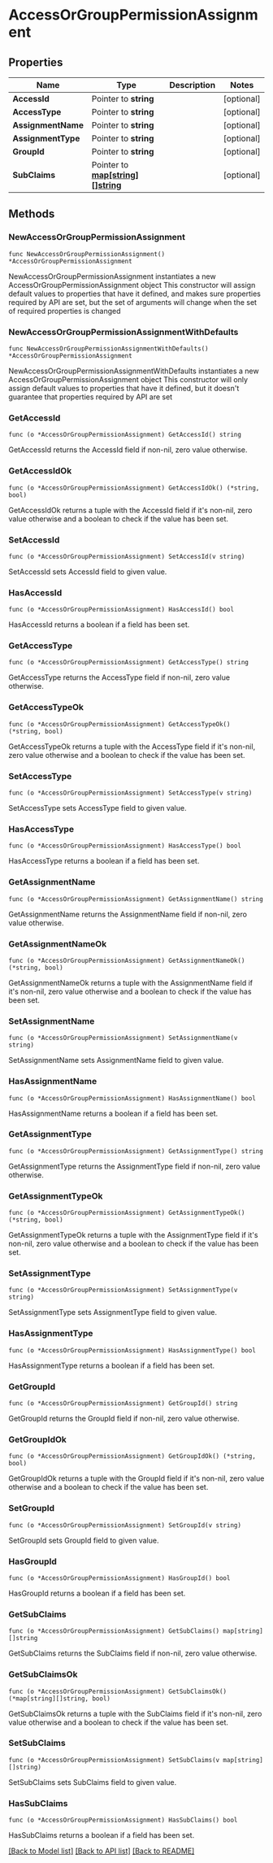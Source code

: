 # AccessOrGroupPermissionAssignment

## Properties

Name | Type | Description | Notes
------------ | ------------- | ------------- | -------------
**AccessId** | Pointer to **string** |  | [optional] 
**AccessType** | Pointer to **string** |  | [optional] 
**AssignmentName** | Pointer to **string** |  | [optional] 
**AssignmentType** | Pointer to **string** |  | [optional] 
**GroupId** | Pointer to **string** |  | [optional] 
**SubClaims** | Pointer to [**map[string][]string**](array.md) |  | [optional] 

## Methods

### NewAccessOrGroupPermissionAssignment

`func NewAccessOrGroupPermissionAssignment() *AccessOrGroupPermissionAssignment`

NewAccessOrGroupPermissionAssignment instantiates a new AccessOrGroupPermissionAssignment object
This constructor will assign default values to properties that have it defined,
and makes sure properties required by API are set, but the set of arguments
will change when the set of required properties is changed

### NewAccessOrGroupPermissionAssignmentWithDefaults

`func NewAccessOrGroupPermissionAssignmentWithDefaults() *AccessOrGroupPermissionAssignment`

NewAccessOrGroupPermissionAssignmentWithDefaults instantiates a new AccessOrGroupPermissionAssignment object
This constructor will only assign default values to properties that have it defined,
but it doesn't guarantee that properties required by API are set

### GetAccessId

`func (o *AccessOrGroupPermissionAssignment) GetAccessId() string`

GetAccessId returns the AccessId field if non-nil, zero value otherwise.

### GetAccessIdOk

`func (o *AccessOrGroupPermissionAssignment) GetAccessIdOk() (*string, bool)`

GetAccessIdOk returns a tuple with the AccessId field if it's non-nil, zero value otherwise
and a boolean to check if the value has been set.

### SetAccessId

`func (o *AccessOrGroupPermissionAssignment) SetAccessId(v string)`

SetAccessId sets AccessId field to given value.

### HasAccessId

`func (o *AccessOrGroupPermissionAssignment) HasAccessId() bool`

HasAccessId returns a boolean if a field has been set.

### GetAccessType

`func (o *AccessOrGroupPermissionAssignment) GetAccessType() string`

GetAccessType returns the AccessType field if non-nil, zero value otherwise.

### GetAccessTypeOk

`func (o *AccessOrGroupPermissionAssignment) GetAccessTypeOk() (*string, bool)`

GetAccessTypeOk returns a tuple with the AccessType field if it's non-nil, zero value otherwise
and a boolean to check if the value has been set.

### SetAccessType

`func (o *AccessOrGroupPermissionAssignment) SetAccessType(v string)`

SetAccessType sets AccessType field to given value.

### HasAccessType

`func (o *AccessOrGroupPermissionAssignment) HasAccessType() bool`

HasAccessType returns a boolean if a field has been set.

### GetAssignmentName

`func (o *AccessOrGroupPermissionAssignment) GetAssignmentName() string`

GetAssignmentName returns the AssignmentName field if non-nil, zero value otherwise.

### GetAssignmentNameOk

`func (o *AccessOrGroupPermissionAssignment) GetAssignmentNameOk() (*string, bool)`

GetAssignmentNameOk returns a tuple with the AssignmentName field if it's non-nil, zero value otherwise
and a boolean to check if the value has been set.

### SetAssignmentName

`func (o *AccessOrGroupPermissionAssignment) SetAssignmentName(v string)`

SetAssignmentName sets AssignmentName field to given value.

### HasAssignmentName

`func (o *AccessOrGroupPermissionAssignment) HasAssignmentName() bool`

HasAssignmentName returns a boolean if a field has been set.

### GetAssignmentType

`func (o *AccessOrGroupPermissionAssignment) GetAssignmentType() string`

GetAssignmentType returns the AssignmentType field if non-nil, zero value otherwise.

### GetAssignmentTypeOk

`func (o *AccessOrGroupPermissionAssignment) GetAssignmentTypeOk() (*string, bool)`

GetAssignmentTypeOk returns a tuple with the AssignmentType field if it's non-nil, zero value otherwise
and a boolean to check if the value has been set.

### SetAssignmentType

`func (o *AccessOrGroupPermissionAssignment) SetAssignmentType(v string)`

SetAssignmentType sets AssignmentType field to given value.

### HasAssignmentType

`func (o *AccessOrGroupPermissionAssignment) HasAssignmentType() bool`

HasAssignmentType returns a boolean if a field has been set.

### GetGroupId

`func (o *AccessOrGroupPermissionAssignment) GetGroupId() string`

GetGroupId returns the GroupId field if non-nil, zero value otherwise.

### GetGroupIdOk

`func (o *AccessOrGroupPermissionAssignment) GetGroupIdOk() (*string, bool)`

GetGroupIdOk returns a tuple with the GroupId field if it's non-nil, zero value otherwise
and a boolean to check if the value has been set.

### SetGroupId

`func (o *AccessOrGroupPermissionAssignment) SetGroupId(v string)`

SetGroupId sets GroupId field to given value.

### HasGroupId

`func (o *AccessOrGroupPermissionAssignment) HasGroupId() bool`

HasGroupId returns a boolean if a field has been set.

### GetSubClaims

`func (o *AccessOrGroupPermissionAssignment) GetSubClaims() map[string][]string`

GetSubClaims returns the SubClaims field if non-nil, zero value otherwise.

### GetSubClaimsOk

`func (o *AccessOrGroupPermissionAssignment) GetSubClaimsOk() (*map[string][]string, bool)`

GetSubClaimsOk returns a tuple with the SubClaims field if it's non-nil, zero value otherwise
and a boolean to check if the value has been set.

### SetSubClaims

`func (o *AccessOrGroupPermissionAssignment) SetSubClaims(v map[string][]string)`

SetSubClaims sets SubClaims field to given value.

### HasSubClaims

`func (o *AccessOrGroupPermissionAssignment) HasSubClaims() bool`

HasSubClaims returns a boolean if a field has been set.


[[Back to Model list]](../README.md#documentation-for-models) [[Back to API list]](../README.md#documentation-for-api-endpoints) [[Back to README]](../README.md)


